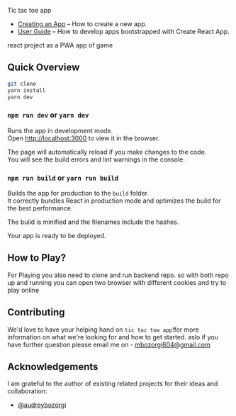 Tic tac toe app

- [Creating an App](#creating-an-app) – How to create a new app.
- [User Guide](https://facebook.github.io/create-react-app/) – How to develop apps bootstrapped with Create React App.

react project as a PWA app of game

## Quick Overview

```sh
git clone
yarn install
yarn dev
```

### `npm run dev` or `yarn dev`

Runs the app in development mode.<br>
Open [http://localhost:3000](http://localhost:3000) to view it in the browser.

The page will automatically reload if you make changes to the code.<br>
You will see the build errors and lint warnings in the console.


### `npm run build` or `yarn run build`
Builds the app for production to the `build` folder.<br>
It correctly bundles React in production mode and optimizes the build for the best performance.

The build is minified and the filenames include the hashes.<br>

Your app is ready to be deployed.


## How to Play?

For Playing you also need to clone and run backend repo. so with both repo up and running you can open two browser with different cookies and try to play online

## Contributing

We'd love to have your helping hand on `tic tac tow app`!for more information on what we're looking for and how to get started. aslo if you have further question please email me on - [mbozorgi604@gmail.com](mbozorgi604@gmail.com) 

## Acknowledgements

I am grateful to the author of existing related projects for their ideas and collaboration:

- [@audreybozorgi](https://github.com/audreybozorgi)
